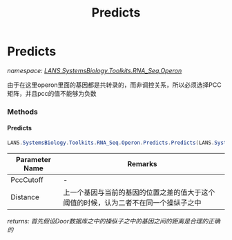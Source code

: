 ﻿---
title: Predicts
---

# Predicts
_namespace: [LANS.SystemsBiology.Toolkits.RNA_Seq.Operon](N-LANS.SystemsBiology.Toolkits.RNA_Seq.Operon.html)_

由于在这里operon里面的基因都是共转录的，而非调控关系，所以必须选择PCC矩阵，并且pcc的值不能够为负数

### Methods

#### Predicts
```csharp
LANS.SystemsBiology.Toolkits.RNA_Seq.Operon.Predicts.Predicts(LANS.SystemsBiology.Assembly.NCBI.GenBank.TabularFormat.PTT,LANS.SystemsBiology.Toolkits.RNA_Seq.PccMatrix,System.String,System.Double,System.Int32)
```


|Parameter Name|Remarks|
|--------------|-------|
|PccCutoff|-|
|Distance|上一个基因与当前的基因的位置之差的值大于这个阈值的时候，认为二者不在同一个操纵子之中|

_returns: 首先假设Door数据库之中的操纵子之中的基因之间的距离是合理的正确的_




